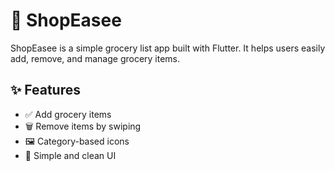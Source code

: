 # 🛒 ShopEasee

ShopEasee is a simple grocery list app built with Flutter. It helps users easily add, remove, and manage grocery items.

## ✨ Features
- ✅ Add grocery items
- 🗑️ Remove items by swiping
- 🖼️ Category-based icons
- 📱 Simple and clean UI